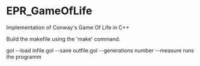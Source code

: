 # EPR_GameOfLife
Implementation of Conway's Game Of Life in C++

Build the makefile using the 'make' command.

gol --load infile.gol --save outfile.gol --generations number --measure runs the programm